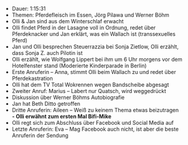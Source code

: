 - Dauer: 1:15:31  
- Themen: Pferdefleisch im Essen, Jörg Pilawa und Werner Böhm  
- Olli & Jan sind aus dem Winterschlaf erwacht  
- Olli findet Pferd in der Lasagne voll in Ordnung, redet über Pferdeknacker und Jan erklärt, was ein Wallach ist (transsexuelles Pferd)  
- Jan und Olli besprechen Steuerrazzia bei Sonja Zietlow, Olli erzählt, dass Sonja Z. auch Pilotin ist  
- Olli erzählt, wie Wolfgang Lippert bei ihm um 6 Uhr morgens vor dem Hotelfenster stand (Moderierte Kinderparade in Berlin)   
- Erste Anruferin – Anna, stimmt Olli beim Wallach zu und redet über Pferdekastration  
- Olli hat dem TV Total Wokrennen wegen Bandscheibe abgesagt  
- Zweiter Anruf: Marius – Labert nur Quatsch, wird weggedrückt  
- Diskussion über Werner Böhms Autobiografie  
- Jan hat Beth Ditto getroffen  
- Dritte Anruferin: Aileen – Weiß zu keinem Thema etwas beizutragen  
**- Olli erwähnt zum ersten Mal Bifi-Mike**  
- Olli regt sich zum Abschluss über Facebook und Social Media auf  
- Letzte Anruferin: Eva – Mag Facebook auch nicht, ist aber die beste Anruferin der Sendung  
